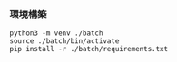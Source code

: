 ### 環境構築
`python3 -m venv ./batch`  
`source ./batch/bin/activate`  
`pip install -r ./batch/requirements.txt`
